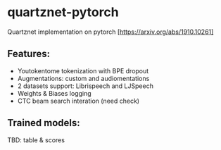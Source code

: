 # quartznet-pytorch
Quartznet implementation on pytorch [https://arxiv.org/abs/1910.10261]

## Features:
 - Youtokentome tokenization with BPE dropout
 - Augmentations: custom and audiomentations
 - 2 datasets support: Librispeech and LJSpeech
 - Weights & Biases logging
 - CTC beam search interation (need check)
 
## Trained models:

TBD: table & scores
